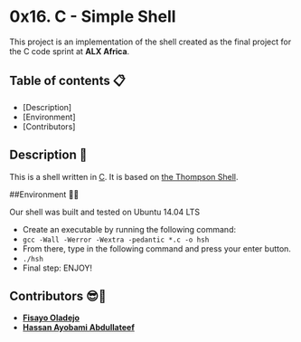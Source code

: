 # 0x16. C - Simple Shell

This project is an implementation of the shell created as the final project for the C code sprint at **ALX Africa**.

## Table of contents :clipboard:

 - [Description]
 - [Environment]
 - [Contributors]
## Description :e-mail:
This is a shell written in [C](https://en.wikipedia.org/wiki/C_(programming_language)).
It is based on [the Thompson Shell](https://en.wikipedia.org/wiki/Thompson_shell).

##Environment :evergreen_tree::evergreen_tree:

Our shell was built and tested on  Ubuntu 14.04 LTS
- Create an executable by running the following command:
- `gcc -Wall -Werror -Wextra -pedantic *.c -o hsh`
- From there, type in the following command and press your enter button.
- `./hsh`
- Final step: ENJOY!

## Contributors :sunglasses::muscle:
* [**Fisayo Oladejo**](https://github.com/FisayoOladejo)
* [**Hassan Ayobami Abdullateef**](https://github.com/Abdullateef01    )

